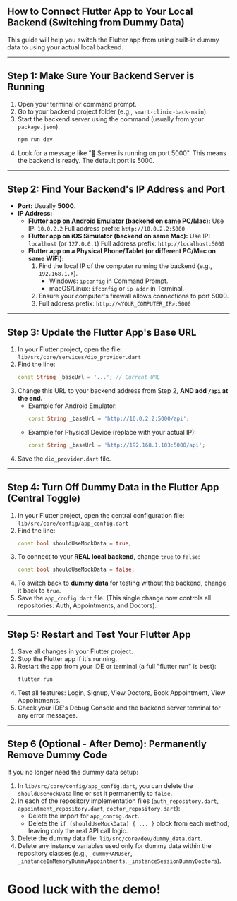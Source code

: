 ## How to Connect Flutter App to Your Local Backend (Switching from Dummy Data)

This guide will help you switch the Flutter app from using built-in dummy data to using your actual local backend.

---
**Step 1: Make Sure Your Backend Server is Running**
---

1.  Open your terminal or command prompt.
2.  Go to your backend project folder (e.g., `smart-clinic-back-main`).
3.  Start the backend server using the command (usually from your `package.json`):
    ```bash
    npm run dev
    ```
4.  Look for a message like "🚀 Server is running on port 5000". This means the backend is ready. The default port is 5000.

---
**Step 2: Find Your Backend's IP Address and Port**
---

* **Port:** Usually **5000**.
* **IP Address:**
    * **Flutter app on Android Emulator (backend on same PC/Mac):**
        Use IP: `10.0.2.2`
        Full address prefix: `http://10.0.2.2:5000`
    * **Flutter app on iOS Simulator (backend on same Mac):**
        Use IP: `localhost` (or `127.0.0.1`)
        Full address prefix: `http://localhost:5000`
    * **Flutter app on a Physical Phone/Tablet (or different PC/Mac on same WiFi):**
        1.  Find the local IP of the computer running the backend (e.g., `192.168.1.X`).
            * Windows: `ipconfig` in Command Prompt.
            * macOS/Linux: `ifconfig` or `ip addr` in Terminal.
        2.  Ensure your computer's firewall allows connections to port 5000.
        3.  Full address prefix: `http://<YOUR_COMPUTER_IP>:5000`

---
**Step 3: Update the Flutter App's Base URL**
---

1.  In your Flutter project, open the file:
    `lib/src/core/services/dio_provider.dart`
2.  Find the line:
    ```dart
    const String _baseUrl = '...'; // Current URL
    ```
3.  Change this URL to your backend address from Step 2, **AND add `/api` at the end.**
    * Example for Android Emulator:
        ```dart
        const String _baseUrl = 'http://10.0.2.2:5000/api';
        ```
    * Example for Physical Device (replace with your actual IP):
        ```dart
        const String _baseUrl = 'http://192.168.1.103:5000/api';
        ```
4.  Save the `dio_provider.dart` file.

---
**Step 4: Turn Off Dummy Data in the Flutter App (Central Toggle)**
---

1.  In your Flutter project, open the central configuration file:
    `lib/src/core/config/app_config.dart`
2.  Find the line:
    ```dart
    const bool shouldUseMockData = true; 
    ```
3.  To connect to your **REAL local backend**, change `true` to `false`:
    ```dart
    const bool shouldUseMockData = false; 
    ```
4.  To switch back to **dummy data** for testing without the backend, change it back to `true`.
5.  Save the `app_config.dart` file.
    (This single change now controls all repositories: Auth, Appointments, and Doctors).

---
**Step 5: Restart and Test Your Flutter App**
---

1.  Save all changes in your Flutter project.
2.  Stop the Flutter app if it's running.
3.  Restart the app from your IDE or terminal (a full "flutter run" is best):
    ```bash
    flutter run
    ```
4.  Test all features: Login, Signup, View Doctors, Book Appointment, View Appointments.
5.  Check your IDE's Debug Console and the backend server terminal for any error messages.

---
**Step 6 (Optional - After Demo): Permanently Remove Dummy Code**
---

If you no longer need the dummy data setup:

1.  In `lib/src/core/config/app_config.dart`, you can delete the `shouldUseMockData` line or set it permanently to `false`.
2.  In each of the repository implementation files (`auth_repository.dart`, `appointment_repository.dart`, `doctor_repository.dart`):
    * Delete the import for `app_config.dart`.
    * Delete the `if (shouldUseMockData) { ... }` block from each method, leaving only the real API call logic.
3.  Delete the dummy data file: `lib/src/core/dev/dummy_data.dart`.
4.  Delete any instance variables used only for dummy data within the repository classes (e.g., `_dummyRAMUser`, `_instanceInMemoryDummyAppointments`, `_instanceSessionDummyDoctors`).

# Good luck with the demo!
